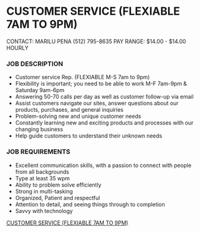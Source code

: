 # CUSTOMER SERVICE (FLEXIABLE 7AM TO 9PM)

CONTACT:
MARILU PENA
(512) 795-8635
PAY RANGE:
$14.00 - $14.00 HOURLY

### JOB DESCRIPTION
* Customer service Rep. (FLEXIABLE M-S 7am to 9pm)
* Flexibility is important; you need to be able to work M-F 7am-9pm & Saturday 9am-6pm
* Answering 50-70 calls per day as well as customer follow-up via email
* Assist customers navigate our sites, answer questions about our products, purchases, and general inquiries
* Problem-solving new and unique customer needs
* Constantly learning new and exciting products and processes with our changing business
* Help guide customers to understand their unknown needs

### JOB REQUIREMENTS

* Excellent communication skills, with a passion to connect with people from all backgrounds
* Type at least 35 wpm
* Ability to problem solve efficiently
* Strong in multi-tasking
* Organized, Patient and respectful
* Attention to detail, and seeing things through to completion
* Savvy with technology


[CUSTOMER SERVICE (FLEXIABLE 7AM TO 9PM)](https://careers.ultimatestaffing.com/job/49669/customer-service-flexiable-7am-to-9pm/tx/austin?distance=15)
